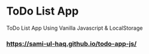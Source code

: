 # ToDo List App
ToDo List App Using Vanilla Javascript & LocalStorage

### https://sami-ul-haq.github.io/todo-app-js/
